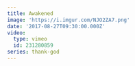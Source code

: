 ```yaml
---
title: Awakened
image: 'https://i.imgur.com/NJO2ZA7.png'
date: '2017-08-27T09:30:00.000Z'
video:
  type: vimeo
  id: 231280859
series: thank-god
---
```


